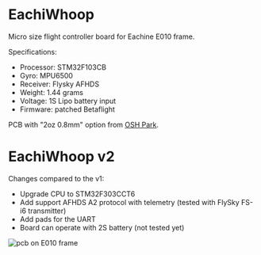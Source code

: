 # EachiWhoop

Micro size flight controller board for Eachine E010 frame.

Specifications:
- Processor: STM32F103CB
- Gyro: MPU6500
- Receiver: Flysky AFHDS
- Weight: 1.44 grams
- Voltage: 1S Lipo battery input
- Firmware: patched Betaflight

PCB with "2oz 0.8mm" option from [OSH Park](https://oshpark.com/shared_projects/ENvuyO6S).

# EachiWhoop v2

Changes compared to the v1:
- Upgrade CPU to STM32F303CCT6
- Add support AFHDS A2 protocol with telemetry (tested with FlySky FS-i6 transmitter)
- Add pads for the UART
- Board can operate with 2S battery (not tested yet)

![pcb on E010 frame](https://github.com/vladisenko/EachiWhoop/raw/master/photo/1s.jpg)
